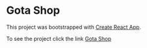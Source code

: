 # Gota Shop 

This project was bootstrapped with [Create React App](https://github.com/facebook/create-react-app).

To see the project click the link [Gota Shop](https://createira.github.io/gota-shop/)


